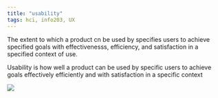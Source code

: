 ```yaml
---
title: "usability"
tags: hci, info203, UX
---
```


The extent to which a product cn be used by specifies users to achieve specified goals with effectivenesss, efficiency, and satisfaction in a specified context of use.

Usability is how well a product can be used by specific users to achieve goals effectively efficiently and with satisfaction in a specific context

![](https://i.imgur.com/da2LAxG.png)
